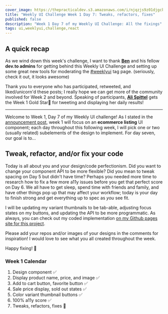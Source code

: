 ```yaml
---
cover_image: https://thepracticaldev.s3.amazonaws.com/i/njqzjs9z01djgckfv8de.jpg
title: "Weekly UI Challenge Week 1 Day 7: Tweaks, refactors, fixes"
published: false
description: "Week 1 Day 7 of my Weekly UI Challenge: All the fixings"
tags: ui,weeklyui,challenge,react
---
```


## A quick recap

As we wind down this week's challenge, I want to thank **[Ben](https://dev.to/ben)** and his fellow **dev.to admins** for getting behind this Weekly UI Challenge and setting up some great new tools for moderating the [#weeklyui](https://dev.to/t/weeklyui) tag page. (seriously, check it out, it looks awesome)

Thank you to everyone who has participated, retweeted, and liked/unicorn'd these posts; I really hope we can get more of the community involved for Week 2 and beyond. Speaking of participants, **[Ali Spittel](https://dev.to/aspittel)** gets the Week 1 Gold Star🌟 for tweeting and displaying her daily results!

---

Welcome to Week 1, Day 7 of my Weekly UI challenge! As I stated in the [announcement post](https://dev.to/geoff/announcing-weekly-ui-challenge-h87), week 1 will focus on an **ecommerce listing** UI component; each day throughout this following week, I will pick one or two (usually related) subelements of the design to implement. For day seven, our goal is to…

## Tweak, refactor, and/or fix your code

Today is all about you and your design/code perfectionism. Did you want to change your component API to be more flexible? Did you mean to tweak spacing on Day 5 but didn't have time? Perhaps you needed more time to research how to fix a few more a11y issues before you get that perfect score on Day 6. We all have to get sleep, spend time with friends and family, and have other things pop up that may affect your workflow; today is your day to finish strong and get everything up to spec as *you* see fit.

I will be updating my variant thumbnails to be tab-able, adjusting focus states on my buttons, and updating the API to be more programmatic. As always, you can check out my coded implementation [on my Github pages site for this project](https://geoffdavis92.github.io/weekly-ui/).

Please add your repos and/or images of your designs in the comments for inspiration! I would love to see what you all created throughout the week.

Happy fixing! 🎉

### Week 1 Calendar

1. Design component ✅
2. Display product name, price, and image ✅
3. Add to cart button, favorite button ✅
4. Sale price display, sold out states ✅
5. Color variant thumbnail buttons ✅
6. 100% a11y score ✅
7. Tweaks, refactors, fixes 🎯
